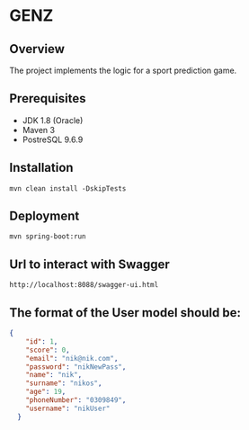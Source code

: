 # GENZ

## Overview

The project implements the logic for a sport prediction game.

## Prerequisites
- JDK 1.8 (Oracle)
- Maven 3
- PostreSQL 9.6.9

## Installation 

```
mvn clean install -DskipTests
```

## Deployment
```
mvn spring-boot:run
```

## Url to interact with Swagger
```
http://localhost:8088/swagger-ui.html
```

## The format of the User model should be:

```json
{
    "id": 1,
    "score": 0,
    "email": "nik@nik.com",
    "password": "nikNewPass",
    "name": "nik",
    "surname": "nikos",
    "age": 19,
    "phoneNumber": "0309849",
    "username": "nikUser"
  }
```
